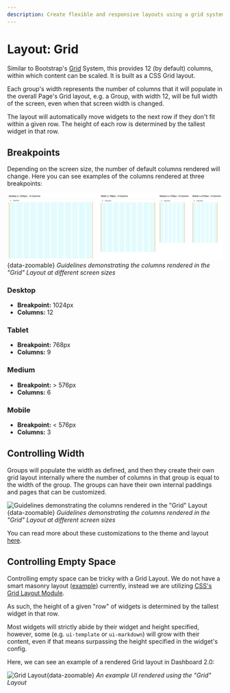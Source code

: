 ```yaml
---
description: Create flexible and responsive layouts using a grid system for Node-RED Dashboard 2.0.
---
```


# Layout: Grid

Similar to Bootstrap's [Grid](https://getbootstrap.com/docs/4.0/layout/grid/) System, this provides 12 (by default) columns, within which content can be scaled. It is built as a CSS Grid layout.

Each group's width represents the number of columns that it will populate in the overall Page's Grid layout, e.g. a Group, with width 12, will be full width of the screen, even when that screen width is changed.

The layout will automatically move widgets to the next row if they don't fit within a given row. The height of each row is determined by the tallest widget in that row.

## Breakpoints

Depending on the screen size, the number of default columns rendered will change. Here you can see examples of the columns rendered at three breakpoints:

![Guidelines demonstrating the columns rendered in the "Grid" Layout](../../assets/images/layout-grid-columns.png){data-zoomable}
_Guidelines demonstrating the columns rendered in the "Grid" Layout at different screen sizes_

### Desktop

- **Breakpoint:** 1024px
- **Columns:** 12

### Tablet

- **Breakpoint:** 768px
- **Columns:** 9

### Medium

- **Breakpoint:** > 576px
- **Columns:** 6

### Mobile

- **Breakpoint:** < 576px
- **Columns:** 3

## Controlling Width

Groups will populate the width as defined, and then they create their own grid layout internally where the number of columns in that group is equal to the width of the group. The groups can have their own internal paddings and pages that can be customized.

![Guidelines demonstrating the columns rendered in the "Grid" Layout](../../assets/images/layout-grid-example.png){data-zoomable}
_Guidelines demonstrating the columns rendered in the "Grid" Layout at different screen sizes_

You can read more about these customizations to the theme and layout [here](../index.md).

## Controlling Empty Space

Controlling empty space can be tricky with a Grid Layout. We do not have a smart masonry layout ([example](https://masonry.desandro.com/layout)) currently, instead we are utilizing [CSS's Grid Layout Module](https://www.w3schools.com/css/css_grid.asp).

As such, the height of a given "row" of widgets is determined by the tallest widget in that row.

Most widgets will strictly abide by their widget and height specified, however, some (e.g. `ui-template` or `ui-markdown`) will grow with their content, even if that means surpassing the height specified in the widget's config.

Here, we can see an example of a rendered Grid layout in Dashboard 2.0:

![Grid Layout](../../assets/images/layout-eg-grid.png){data-zoomable}
*An example UI rendered using the "Grid" Layout*